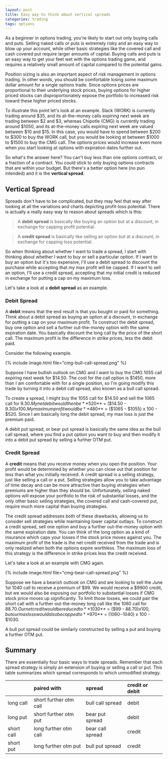 ```yaml
---
layout: post
title: Easy way to think about vertical spreads
categories: trading
tags: options
---
```


As a beginner in options trading, you're likely to start out only buying calls and puts. Selling naked calls or puts is extremely risky and an easy way to blow up your account, while other basic strategies like the covered call and cash covered put require larger amounts of capital. Buying calls and puts is an easy way to get your feet wet with the options trading game, and requires a relatively small amount of capital compared to the potential gains.

Position sizing is also an important aspect of risk management in options trading. In other words, you should be comfortable losing some maximum dollar amount for a single options trade. Since options prices are proportional to their underlying stock prices, buying options for higher priced stocks can disproportionately expose the portfolio to increased risk toward these higher priced stocks.

To illustrate this point let's look at an example. Slack (WORK) is currently trading around $35, and its at-the-money calls expiring next week are trading between $2 and $3, whereas Chipotle (CMG) is currently trading around $1050, and its at-the-money calls expiring next week are valued between $10 and $15. In this case, you would have to spend between $200 to $300 to buy the WORK call, but you would be looking at between $1000 to $1500 to buy the CMG call. The options prices would increase even more when you start looking at options with expiration dates further out.

So what's the answer here? You can't buy less than one options contract, or a fraction of a contract. You could stick to only buying options contracts that are within your budget. But there's a better option here (no pun intended) and it is the **vertical spread**.

<!--more-->

## Vertical Spread

Spreads don't have to be complicated, but they may feel that way after looking at all the variations and charts depicting profit-loss potential. There is actually a really easy way to reason about spreads which is this:

> A **debit spread** is basically like buying an option but at a discount, in exchange for capping profit potential.

> A **credit spread** is basically like selling an option but at a discount, in exchange for capping loss potential.

So when thinking about whether I want to trade a spread, I start with thinking about whether I want to buy or sell a particular option. If I want to buy an option but it's too expensive, I'll use a debit spread to discount the purchase while accepting that my max profit will be capped. If I want to sell an option, I'll use a credit spread, accepting that my initial credit is reduced in exchange for putting a cap on my maximum loss.

Let's take a look at a **debit spread** as an example.

### Debit Spread

A **debit** means that the end result is that you bought or paid for something. Think about a debit spread as buying an option at a discount, in exchange for putting a cap on your maximum profit. To construct the debit spread, buy one option and sell a further out-the-money option with the same expiration date. You basically discount the long call by the price of the short call. The maximum profit is the difference in strike prices, less the debit paid.

Consider the following example.

{% include image.html file="cmg-bull-call-spread.png" %}

Suppose I have bullish outlook on CMG and I want to buy the CMG 1055 call expiring next week for $14.50. The cost for the call option is $1450, more than I am comfortable with for a single position, so I'm going modify this trade by turning it into a debit call spread, also known as a bull call spread.

To create a spread, I might buy the 1055 call for $14.50 and sell the 1065 call for $9.30. My net debit would then be **$520** = ($14.50 - $9.30) x 100. My maximum profit would be **$480** = ($1065 - $1055) x 100 - $520. Since I am basically long the debit spread, my max loss is just the premium paid.

A debit put spread, or bear put spread is basically the same idea as the bull call spread, where you find a put option you want to buy and then modify it into a debit put spread by selling a further OTM put.

### Credit Spread

A **credit** means that you receive money when you open the position. Your profit would be determined by whether you can close out that position for less than what you initially received. A credit spread is a selling strategy, just like selling a call or a put. Selling strategies allow you to take advantage of time decay and can be more attractive than buying strategies when premiums are higher than they should be. Unfortunately, selling naked options will expose your portfolio to the risk of substantial losses, and the only other basic selling strategies, the covered call and cash-covered put, require much more capital than buying strategies.

The credit spread addresses both of these drawbacks, allowing us to consider sell strategies while maintaining lower capital outlays. To construct a credit spread, sell one option and buy a further out-the-money option with the same expiration date. You can think of the long option as a kind of insurance which caps your losses if the stock price moves against you. The maximum profit of the trade is the net credit received from the trade and is only realized when both the options expire worthless. The maximum loss of this strategy is the difference in strike prices less the credit received.

Let's take a look at an example with CMG again.

{% include image.html file="cmg-bear-call-spread.png" %}

Suppose we have a bearish outlook on CMG and are looking to sell the June 1st 1040 call to receive a premium of $99. We would receive a $9900 credit, but we would also be exposing our portfolio to substantial losses if CMG stock price moves up significantly. To limit those losses, we could pair the short call with a further out-the-money long call like the 1060 call for $88.70. Our net credit would be reduced to **$1030** = ($99 - $88.70) x 100, but our max loss would also be capped to **$970** = ($1060-$1040) x 100 - $1030.

A bull put spread could be similarly constructed by selling a put and buying a further OTM put.

## Summary

There are essentially four basic ways to trade spreads. Remember that each spread strategy is simply an extension of buying or selling a call or put. This table summarizes which spread corresponds to which unmodified strategy.

|             | paired with            | spread            | credit or debit |
|:------------|:-----------------------|:------------------|:----------------|
| long call   | short further otm call | bull call spread  | debit           |
| long put    | short further otm put  | bear put spread   | debit           |
| short call  | long further otm call  | bear call spread  | credit          |
| short put   | long further otm put   | bull put spread   | credit          |